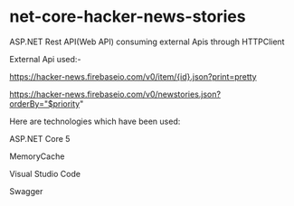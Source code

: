 # net-core-hacker-news-stories
ASP.NET Rest API(Web API) consuming external Apis through HTTPClient

External Api used:-

https://hacker-news.firebaseio.com/v0/item/{id}.json?print=pretty

https://hacker-news.firebaseio.com/v0/newstories.json?orderBy="$priority"
 
Here are technologies which have been used:

ASP.NET Core 5

MemoryCache

Visual Studio Code

Swagger
